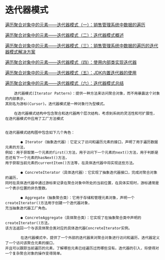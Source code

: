 # 迭代器模式

[遍历聚合对象中的元素——迭代器模式（一）：销售管理系统中数据的遍历](https://blog.csdn.net/lovelion/article/details/9992005)

[遍历聚合对象中的元素——迭代器模式（二）：迭代器模式概述](https://blog.csdn.net/lovelion/article/details/9992243)

[遍历聚合对象中的元素——迭代器模式（三）：销售管理系统中数据的遍历的迭代器模式解决方案](https://blog.csdn.net/lovelion/article/details/9992679)

[遍历聚合对象中的元素——迭代器模式（四）：使用内部类实现迭代器](https://blog.csdn.net/lovelion/article/details/9992731)

[遍历聚合对象中的元素——迭代器模式（五）：JDK内置迭代器的使用](https://blog.csdn.net/lovelion/article/details/9992799)

[遍历聚合对象中的元素——迭代器模式（六）：迭代器模式总结](https://blog.csdn.net/lovelion/article/details/9992931)

```aidl
    迭代器模式(Iterator Pattern)：提供一种方法来访问聚合对象，而不用暴露这个对象的内部表示，
其别名为游标(Cursor)。迭代器模式是一种对象行为型模式。

    在迭代器模式结构中包含聚合和迭代器两个层次结构，考虑到系统的灵活性和可扩展性，
在迭代器模式中应用了工厂方法模式


在迭代器模式结构图中包含如下几个角色：

       ● Iterator（抽象迭代器）：它定义了访问和遍历元素的接口，声明了用于遍历数据元素的方法，
例如：用于获取第一个元素的first()方法，用于访问下一个元素的next()方法，用于判断是否还有下一个元素的hasNext()方法，
用于获取当前元素的currentItem()方法等，在具体迭代器中将实现这些方法。

       ● ConcreteIterator（具体迭代器）：它实现了抽象迭代器接口，完成对聚合对象的遍历，
同时在具体迭代器中通过游标来记录在聚合对象中所处的当前位置，在具体实现时，游标通常是一个表示位置的非负整数。

       ● Aggregate（抽象聚合类）：它用于存储和管理元素对象，声明一个createIterator()方法用于创建一个迭代器对象，
充当抽象迭代器工厂角色。

       ● ConcreteAggregate（具体聚合类）：它实现了在抽象聚合类中声明的createIterator()方法，
该方法返回一个与该具体聚合类对应的具体迭代器ConcreteIterator实例。

       在迭代器模式中，提供了一个外部的迭代器来对聚合对象进行访问和遍历，迭代器定义了一个访问该聚合元素的接口，
并且可以跟踪当前遍历的元素，了解哪些元素已经遍历过而哪些没有。迭代器的引入，将使得对一个复杂聚合对象的操作变得简单。

```